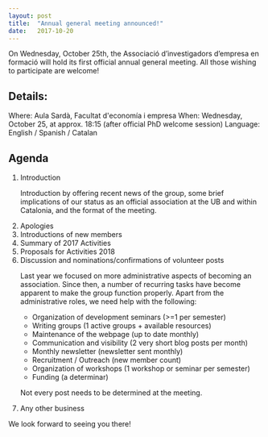 ```yaml
---
layout: post
title:  "Annual general meeting announced!"
date:   2017-10-20
---
```


<p class="intro"><span class="dropcap">O</span>n Wednesday, October 25th, the Associació d’investigadors d’empresa en formació will hold its first official annual general meeting. All those wishing to participate are welcome!</p>

<h2>Details:</h2>

Where: Aula Sardà, Facultat d'economía i empresa
When: Wednesday, October 25, at approx. 18:15 (after official PhD welcome session)
Language: English / Spanish / Catalan

<h2>Agenda</h3>
<ol>
  <li>Introduction</li>

  <p>Introduction by offering recent news of the group, some brief implications of our status as an official association at the UB and within Catalonia, and the format of the meeting.</p>
  <li>Apologies</li>

  <li>Introductions of new members</li>

  <li>Summary of 2017 Activities</li>

  <li>Proposals for Activities 2018</li>

  <li>Discussion and nominations/confirmations of volunteer posts</li>

  <p>Last year we focused on more administrative aspects of becoming an association. Since then, a number of recurring tasks have become apparent to make the group function properly. Apart from the administrative roles, we need help with the following:</p>

  <ul>
    <li>Organization of development seminars (>=1 per semester)</li>
    <li>Writing groups (1 active groups + available resources)</li>
    <li>Maintenance of the webpage (up to date monthly)</li>
    <li>Communication and visibility (2 very short blog posts per month)</li>
    <li>Monthly newsletter (newsletter sent monthly)</li>
    <li>Recruitment / Outreach (new member count)</li>
    <li>Organization of workshops (1 workshop or seminar per semester)</li>
    <li>Funding (a determinar)</li>
  </ul>

Not every post needs to be determined at the meeting.

  <li>Any other business</li>
</ol>

We look forward to seeing you there!
